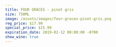 ```yaml
---
title: FOUR GRACES - pinot gris
size: 750ML
image: /assets/images/four-graces-pinot-gris.png
reg_price: $17.99
special_price: $15.99
expiration_date: 2019-02-12 00:00:00 -0700
show_wine: true
---
```


